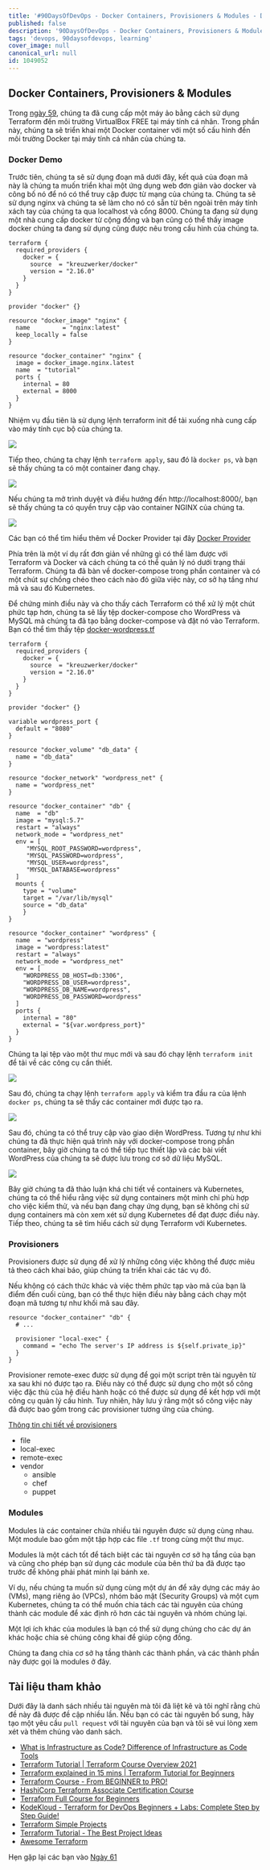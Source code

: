 ```yaml
---
title: '#90DaysOfDevOps - Docker Containers, Provisioners & Modules - Day 60'
published: false
description: '90DaysOfDevOps - Docker Containers, Provisioners & Modules'
tags: 'devops, 90daysofdevops, learning'
cover_image: null
canonical_url: null
id: 1049052
---
```

## Docker Containers, Provisioners & Modules

Trong [ngày 59](day59.md), chúng ta đã cung cấp một máy ảo bằng cách sử dụng Terraform đến môi trường VirtualBox FREE tại máy tính cá nhân. Trong phần này, chúng ta sẽ triển khai một Docker container với một số cấu hình đến môi trường Docker tại máy tính cá nhân của chúng ta.

### Docker Demo

Trước tiên, chúng ta sẽ sử dụng đoạn mã dưới đây, kết quả của đoạn mã này là chúng ta muốn triển khai một ứng dụng web đơn giản vào docker và công bố nó để nó có thể truy cập được từ mạng của chúng ta. Chúng ta sẽ sử dụng nginx và chúng ta sẽ làm cho nó có sẵn từ bên ngoài trên máy tính xách tay của chúng ta qua localhost và cổng 8000. Chúng ta đang sử dụng một nhà cung cấp docker từ cộng đồng và bạn cũng có thể thấy image docker chúng ta đang sử dụng cũng được nêu trong cấu hình của chúng ta.

```
terraform {
  required_providers {
    docker = {
      source  = "kreuzwerker/docker"
      version = "2.16.0"
    }
  }
}

provider "docker" {}

resource "docker_image" "nginx" {
  name         = "nginx:latest"
  keep_locally = false
}

resource "docker_container" "nginx" {
  image = docker_image.nginx.latest
  name  = "tutorial"
  ports {
    internal = 80
    external = 8000
  }
}
```

Nhiệm vụ đầu tiên là sử dụng lệnh terraform init để tải xuống nhà cung cấp vào máy tính cục bộ của chúng ta.

![](../../Days/Images/Day60_IAC1.png)

Tiếp theo, chúng ta chạy lệnh `terraform apply`, sau đó là `docker ps`, và bạn sẽ thấy chúng ta có một container đang chạy.

![](../../Days/Images/Day60_IAC2.png)

Nếu chúng ta mở trình duyệt và điều hướng đến http://localhost:8000/, bạn sẽ thấy chúng ta có quyền truy cập vào container NGINX của chúng ta.

![](../../Days/Images/Day60_IAC3.png)

Các bạn có thể tìm hiểu thêm về Docker Provider tại đây [Docker Provider](https://registry.terraform.io/providers/kreuzwerker/docker/latest/docs/resources/container)

Phía trên là một ví dụ rất đơn giản về những gì có thể làm được với Terraform và Docker và cách chúng ta có thể quản lý nó dưới trạng thái Terraform. Chúng ta đã bàn về docker-compose trong phần container và có một chút sự chồng chéo theo cách nào đó giữa việc này, cơ sở hạ tầng như mã và sau đó Kubernetes.

Để chứng minh điều này và cho thấy cách Terraform có thể xử lý một chút phức tạp hơn, chúng ta sẽ lấy tệp docker-compose cho WordPress và MySQL mà chúng ta đã tạo bằng docker-compose và đặt nó vào Terraform. Bạn có thể tìm thấy tệp [docker-wordpress.tf](2022/Days/IaC/Docker-WordPress/docker-WordPress.tf)

```
terraform {
  required_providers {
    docker = {
      source  = "kreuzwerker/docker"
      version = "2.16.0"
    }
  }
}

provider "docker" {}

variable wordpress_port {
  default = "8080"
}

resource "docker_volume" "db_data" {
  name = "db_data"
}

resource "docker_network" "wordpress_net" {
  name = "wordpress_net"
}

resource "docker_container" "db" {
  name  = "db"
  image = "mysql:5.7"
  restart = "always"
  network_mode = "wordpress_net"
  env = [
     "MYSQL_ROOT_PASSWORD=wordpress",
     "MYSQL_PASSWORD=wordpress",
     "MYSQL_USER=wordpress",
     "MYSQL_DATABASE=wordpress"
  ]
  mounts {
    type = "volume"
    target = "/var/lib/mysql"
    source = "db_data"
    }
}

resource "docker_container" "wordpress" {
  name  = "wordpress"
  image = "wordpress:latest"
  restart = "always"
  network_mode = "wordpress_net"
  env = [
    "WORDPRESS_DB_HOST=db:3306",
    "WORDPRESS_DB_USER=wordpress",
    "WORDPRESS_DB_NAME=wordpress",
    "WORDPRESS_DB_PASSWORD=wordpress"
  ]
  ports {
    internal = "80"
    external = "${var.wordpress_port}"
  }
}
```

Chúng ta lại tệp vào một thư mục mới và sau đó chạy lệnh `terraform init` để tải về các công cụ cần thiết.

![](../../Days/Images/Day60_IAC4.png)

Sau đó, chúng ta chạy lệnh `terraform apply` và kiểm tra đầu ra của lệnh `docker ps`, chúng ta sẽ thấy các container mới được tạo ra.

![](../../Days/Images/Day60_IAC5.png)

Sau đó, chúng ta có thể truy cập vào giao diện WordPress. Tương tự như khi chúng ta đã thực hiện quá trình này với docker-compose trong phần container, bây giờ chúng ta có thể tiếp tục thiết lập và các bài viết WordPress của chúng ta sẽ được lưu trong cơ sở dữ liệu MySQL.

![](../../Days/Images/Day60_IAC6.png)

Bây giờ chúng ta đã thảo luận khá chi tiết về containers và Kubernetes, chúng ta có thể hiểu rằng việc sử dụng containers một mình chỉ phù hợp cho việc kiểm thử, và nếu bạn đang chạy ứng dụng, bạn sẽ không chỉ sử dụng containers mà còn xem xét sử dụng Kubernetes để đạt được điều này. Tiếp theo, chúng ta sẽ tìm hiểu cách sử dụng Terraform với Kubernetes.

### Provisioners

Provisioners được sử dụng để xử lý những công việc không thể được miêu tả theo cách khai báo, giúp chúng ta triển khai các tác vụ đó.

Nếu không có cách thức khác và việc thêm phức tạp vào mã của bạn là điểm đến cuối cùng, bạn có thể thực hiện điều này bằng cách chạy một đoạn mã tương tự như khối mã sau đây.

```
resource "docker_container" "db" {
  # ...

  provisioner "local-exec" {
    command = "echo The server's IP address is ${self.private_ip}"
  }
}

```

Provisioner remote-exec được sử dụng để gọi một script trên tài nguyên từ xa sau khi nó được tạo ra. Điều này có thể được sử dụng cho một số công việc đặc thù của hệ điều hành hoặc có thể được sử dụng để kết hợp với một công cụ quản lý cấu hình. Tuy nhiên, hãy lưu ý rằng một số công việc này đã được bao gồm trong các provisioner tương ứng của chúng.

[Thông tin chi tiết về provisioners](https://www.terraform.io/language/resources/provisioners/syntax)

- file
- local-exec
- remote-exec
- vendor
  - ansible
  - chef
  - puppet

### Modules

Modules là các container chứa nhiều tài nguyên được sử dụng cùng nhau. Một module bao gồm một tập hợp các file `.tf` trong cùng một thư mục.

Modules là một cách tốt để tách biệt các tài nguyên cơ sở hạ tầng của bạn và cũng cho phép bạn sử dụng các module của bên thứ ba đã được tạo trước để không phải phát minh lại bánh xe.

Ví dụ, nếu chúng ta muốn sử dụng cùng một dự án để xây dựng các máy ảo (VMs), mạng riêng ảo (VPCs), nhóm bảo mật (Security Groups) và một cụm Kubernetes, chúng ta có thể muốn chia tách các tài nguyên của chúng thành các module để xác định rõ hơn các tài nguyên và nhóm chúng lại.

Một lợi ích khác của modules là bạn có thể sử dụng chúng cho các dự án khác hoặc chia sẻ chúng công khai để giúp cộng đồng.

Chúng ta đang chia cơ sở hạ tầng thành các thành phần, và các thành phần này được gọi là modules ở đây.

## Tài liệu tham khảo

Dưới đây là danh sách nhiều tài nguyên mà tôi đã liệt kê và tôi nghĩ rằng chủ đề này đã được đề cập nhiều lần. Nếu bạn có các tài nguyên bổ sung, hãy tạo một yêu cầu `pull request` với tài nguyên của bạn và tôi sẽ vui lòng xem xét và thêm chúng vào danh sách.

- [What is Infrastructure as Code? Difference of Infrastructure as Code Tools](https://www.youtube.com/watch?v=POPP2WTJ8es)
- [Terraform Tutorial | Terraform Course Overview 2021](https://www.youtube.com/watch?v=m3cKkYXl-8o)
- [Terraform explained in 15 mins | Terraform Tutorial for Beginners](https://www.youtube.com/watch?v=l5k1ai_GBDE)
- [Terraform Course - From BEGINNER to PRO!](https://www.youtube.com/watch?v=7xngnjfIlK4&list=WL&index=141&t=16s)
- [HashiCorp Terraform Associate Certification Course](https://www.youtube.com/watch?v=V4waklkBC38&list=WL&index=55&t=111s)
- [Terraform Full Course for Beginners](https://www.youtube.com/watch?v=EJ3N-hhiWv0&list=WL&index=39&t=27s)
- [KodeKloud - Terraform for DevOps Beginners + Labs: Complete Step by Step Guide!](https://www.youtube.com/watch?v=YcJ9IeukJL8&list=WL&index=16&t=11s)
- [Terraform Simple Projects](https://terraform.joshuajebaraj.com/)
- [Terraform Tutorial - The Best Project Ideas](https://www.youtube.com/watch?v=oA-pPa0vfks)
- [Awesome Terraform](https://github.com/shuaibiyy/awesome-terraform)

Hẹn gặp lại các bạn vào [Ngày 61](day61.md)
